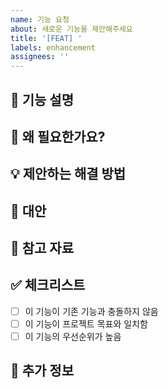 ```yaml
---
name: 기능 요청
about: 새로운 기능을 제안해주세요
title: '[FEAT] '
labels: enhancement
assignees: ''
---
```


## 🚀 기능 설명
<!-- 원하는 기능에 대한 명확하고 간결한 설명을 작성해주세요 -->

## 🤔 왜 필요한가요?
<!-- 이 기능이 필요한 이유나 해결하려는 문제를 설명해주세요 -->

## 💡 제안하는 해결 방법
<!-- 어떻게 구현되면 좋을지 설명해주세요 -->

## 🔄 대안
<!-- 고려해본 다른 대안이 있다면 설명해주세요 -->

## 📸 참고 자료
<!-- 스크린샷, 목업, 참고 링크 등을 추가해주세요 -->

## ✅ 체크리스트
- [ ] 이 기능이 기존 기능과 충돌하지 않음
- [ ] 이 기능이 프로젝트 목표와 일치함
- [ ] 이 기능의 우선순위가 높음

## 📝 추가 정보
<!-- 기능 요청에 대한 추가 컨텍스트나 정보가 있다면 작성해주세요 -->